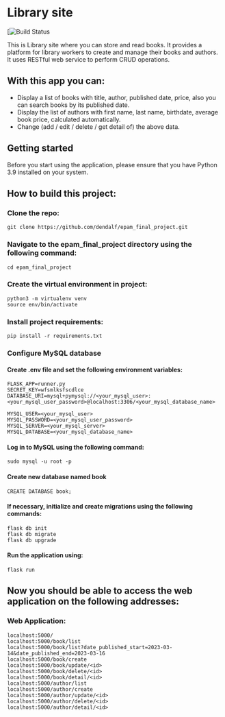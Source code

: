 # Library site

[![Build Status](https://app.travis-ci.com/dendalf/epam_final_project.svg?branch=main)

This is Library site where you can store and read books. It provides a platform for library workers to create and manage their books and authors. It uses RESTful web service to perform CRUD operations.

## With this app you can:

- Display a list of books with title, author, published date, price, also you can search books by its published date.
- Display the list of authors with first name, last name, birthdate, average book price, calculated automatically.
- Change (add / edit / delete / get detail of) the above data.

## Getting started

Before you start using the application, please ensure that you have Python 3.9 installed on your system.

## How to build this project:

### Clone the repo:

```
git clone https://github.com/dendalf/epam_final_project.git
```

### Navigate to the epam_final_project directory using the following command:

```
cd epam_final_project
```

### Create the virtual environment in project:

```
python3 -m virtualenv venv
source env/bin/activate
```

### Install project requirements:

```
pip install -r requirements.txt
```

### Configure MySQL database

#### Create .env file and set the following environment variables:

```
FLASK_APP=runner.py
SECRET_KEY=wfsmlksfscdlce
DATABASE_URI=mysql+pymysql://<your_mysql_user>:<your_mysql_user_password>@localhost:3306/<your_mysql_database_name>

MYSQL_USER=<your_mysql_user>
MYSQL_PASSWORD=<your_mysql_user_password>
MYSQL_SERVER=<your_mysql_server>
MYSQL_DATABASE=<your_mysql_database_name>
```

#### Log in to MySQL using the following command:

```
sudo mysql -u root -p
```

#### Create new database named book

```
CREATE DATABASE book;
```

#### If necessary, initialize and create migrations using the following commands:

```
flask db init
flask db migrate
flask db upgrade
```

#### Run the application using:

```
flask run
```

## Now you should be able to access the web application on the following addresses:

### Web Application:

```
localhost:5000/
localhost:5000/book/list
localhost:5000/book/list?date_published_start=2023-03-14&date_published_end=2023-03-16
localhost:5000/book/create
localhost:5000/book/update/<id>
localhost:5000/book/delete/<id>
localhost:5000/book/detail/<id>
localhost:5000/author/list
localhost:5000/author/create
localhost:5000/author/update/<id>
localhost:5000/author/delete/<id>
localhost:5000/author/detail/<id>
```
